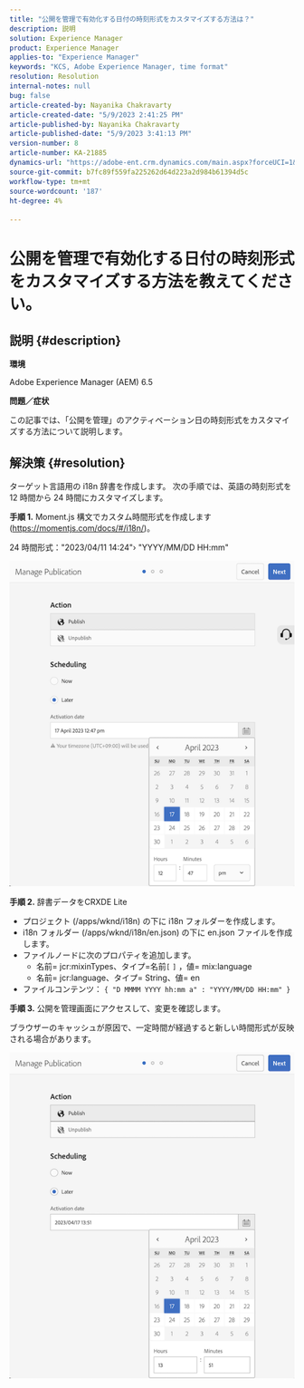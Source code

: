 ```yaml
---
title: "公開を管理で有効化する日付の時刻形式をカスタマイズする方法は？"
description: 説明
solution: Experience Manager
product: Experience Manager
applies-to: "Experience Manager"
keywords: "KCS, Adobe Experience Manager, time format"
resolution: Resolution
internal-notes: null
bug: false
article-created-by: Nayanika Chakravarty
article-created-date: "5/9/2023 2:41:25 PM"
article-published-by: Nayanika Chakravarty
article-published-date: "5/9/2023 3:41:13 PM"
version-number: 8
article-number: KA-21885
dynamics-url: "https://adobe-ent.crm.dynamics.com/main.aspx?forceUCI=1&pagetype=entityrecord&etn=knowledgearticle&id=ceaf3091-77ee-ed11-8849-6045bd006079"
source-git-commit: b7fc89f559fa225262d64d223a2d984b61394d5c
workflow-type: tm+mt
source-wordcount: '187'
ht-degree: 4%

---
```


# 公開を管理で有効化する日付の時刻形式をカスタマイズする方法を教えてください。

## 説明 {#description}


<b>環境</b>

Adobe Experience Manager (AEM) 6.5

<b>問題／症状</b>

この記事では、「公開を管理」のアクティベーション日の時刻形式をカスタマイズする方法について説明します。


## 解決策 {#resolution}


ターゲット言語用の i18n 辞書を作成します。 次の手順では、英語の時刻形式を 12 時間から 24 時間にカスタマイズします。

<b>手順 1.</b> Moment.js 構文でカスタム時間形式を作成します (https://momentjs.com/docs/#/i18n/)。

24 時間形式：&quot;2023/04/11 14:24&quot;› &quot;YYYY/MM/DD HH:mm&quot;

![](assets/d14c64e9-53de-ed11-a7c7-6045bd006268.png)

<b>手順 2.</b> 辞書データをCRXDE Lite

- プロジェクト (/apps/wknd/i18n) の下に i18n フォルダーを作成します。
- i18n フォルダー (/apps/wknd/i18n/en.json) の下に en.json ファイルを作成します。
- ファイルノードに次のプロパティを追加します。
   - 名前= jcr:mixinTypes、タイプ=名前`[` `]` ，値= mix:language
   - 名前= jcr:language、タイプ= String、値= en
- ファイルコンテンツ： `{ "D MMMM YYYY hh:mm a" : "YYYY/MM/DD HH:mm" }`


<b>手順 3.</b> 公開を管理画面にアクセスして、変更を確認します。

ブラウザーのキャッシュが原因で、一定時間が経過すると新しい時間形式が反映される場合があります。

![](assets/25f363ef-53de-ed11-a7c7-6045bd006268.png)
